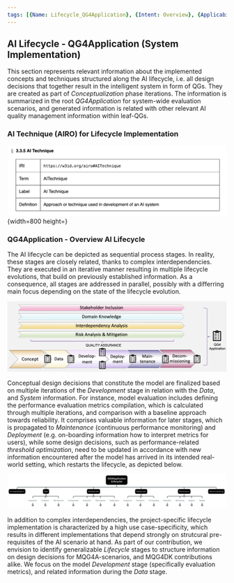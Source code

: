```yaml
---
tags: [{Name: Lifecycle_QG4Application}, {Intent: Overview}, {Applicability: AIAct}, {Usage Example: default_highrisk}]
---
```


## AI Lifecycle - QG4Application (System Implementation)
This section represents relevant information about the implemented concepts and techniques structured along the AI lifecycle, i.e. all design decisions that together result in the intelligent system in form of QGs. They are created as part of *Conceptualization* phase iterations.
The information is summarized in the root *QG4Application* for system-wide evaluation scenarios, and generated information is related with other relevant AI quality management information within leaf-QGs.

### AI Technique (AIRO) for Lifecycle Implementation

![](<../../../imgs/AI System/AI Technique.png>){width=800 height=}

### QG4Application - Overview AI Lifecycle
The AI lifecycle can be depicted as sequential process stages. In reality, these stages are closely related, thanks to complex interdependencies. They are executed in an iterative manner resulting in multiple lifecycle evolutions, that build on previously established information. As a consequence, all stages are addressed in parallel, possibly with a differring main focus depending on the state of the lifecycle evolution. 

![](../../../imgs/Lifecycle/AI_Lifecycle.png)

Conceptual design decisions that constitute the model are finalized based on multiple iterations of the *Development* stage in relation with the *Data*, and *System* information. For instance, model evaluation includes defining the performance evaluation metrics compilation, which is calculated through multiple iterations, and comparison with a baseline approach towards reliability. It comprises valuable information for later stages, which is propagated to *Maintenance* (continuous performance monitoring) and *Deployment* (e.g. on-boarding information how to interpret metrics for users), while some design decisions, such as performance-related *threshold optimization*, need to be updated in accordance with new information encountered after the model has arrived in its intended real-world setting, which restarts the lifecycle, as depicted below. 

![](../../../imgs/Lifecycle/Lifecycle_2_Levels.png)

In addition to complex interdependencies, the project-specific lifecycle implementation is characterized by a high use case-specificity, which results in different implementations that depend strongly on strutcural pre-requisites of the AI scenario at hand. As part of our contribution, we envision to identify generalizable *Lifecycle* stages to structure information on design decisions for MQG4A-scenarios, and MQG4DK contributions alike. We focus on the model *Development* stage (specifically evaluation metrics), and related information during the *Data* stage.
 
<br>